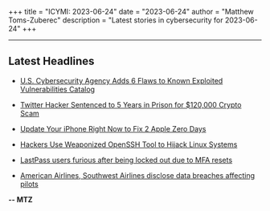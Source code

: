 +++
title = "ICYMI: 2023-06-24"
date = "2023-06-24"
author = "Matthew Toms-Zuberec"
description = "Latest stories in cybersecurity for 2023-06-24"
+++

---------------------------------------------------------------------------
## Latest Headlines
- [U.S. Cybersecurity Agency Adds 6 Flaws to Known Exploited Vulnerabilities Catalog](https://thehackernews.com/2023/06/us-cybersecurity-agency-adds-6-flaws-to.html)

- [Twitter Hacker Sentenced to 5 Years in Prison for $120,000 Crypto Scam](https://thehackernews.com/2023/06/twitter-hacker-sentenced-to-5-years-in.html)

- [Update Your iPhone Right Now to Fix 2 Apple Zero Days](https://www.wired.com/story/apple-zero-day-spyware-patch-security-roundup/)

- [Hackers Use Weaponized OpenSSH Tool to Hijack Linux Systems](https://cybersecuritynews.com/weaponized-openssh/)

- [LastPass users furious after being locked out due to MFA resets](https://www.bleepingcomputer.com/news/security/lastpass-users-furious-after-being-locked-out-due-to-mfa-resets/)

- [American Airlines, Southwest Airlines disclose data breaches affecting pilots](https://www.bleepingcomputer.com/news/security/american-airlines-southwest-airlines-disclose-data-breaches-affecting-pilots/)

**-- MTZ**